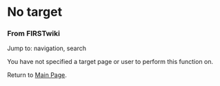 

# No target

### From FIRSTwiki

Jump to: navigation, search

You have not specified a target page or user to perform this function on.

Return to [Main Page](Main_Page "Main Page" ).

